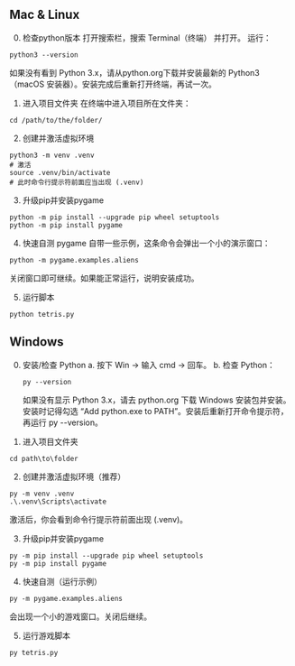## Mac & Linux
0. 检查python版本
打开搜索栏，搜索 Terminal（终端） 并打开。
运行：
```
python3 --version
```
如果没有看到 Python 3.x，请从python.org下载并安装最新的 Python3（macOS 安装器）。安装完成后重新打开终端，再试一次。

1. 进入项目文件夹
在终端中进入项目所在文件夹：
```
cd /path/to/the/folder/
```

2. 创建并激活虚拟环境
```
python3 -m venv .venv
# 激活
source .venv/bin/activate
# 此时命令行提示符前面应当出现 (.venv)
```

3. 升级pip并安装pygame
```
python -m pip install --upgrade pip wheel setuptools
python -m pip install pygame
```

4. 快速自测
pygame 自带一些示例，这条命令会弹出一个小的演示窗口：
```
python -m pygame.examples.aliens
```
关闭窗口即可继续。如果能正常运行，说明安装成功。

5. 运行脚本
```
python tetris.py 
```

## Windows
0. 安装/检查 Python
    a. 按下 Win → 输入 cmd → 回车。
    b. 检查 Python：
    ```
    py --version
    ```
    如果没有显示 Python 3.x，请去 python.org 下载 Windows 安装包并安装。安装时记得勾选 “Add python.exe to PATH”。安装后重新打开命令提示符，再运行 py --version。

1. 进入项目文件夹
```
cd path\to\folder
```

2. 创建并激活虚拟环境（推荐）
```
py -m venv .venv
.\.venv\Scripts\activate
```
激活后，你会看到命令行提示符前面出现 (.venv)。

3. 升级pip并安装pygame
```
py -m pip install --upgrade pip wheel setuptools
py -m pip install pygame
```

4. 快速自测（运行示例）
```
py -m pygame.examples.aliens
```
会出现一个小的游戏窗口。关闭后继续。

5. 运行游戏脚本
```
py tetris.py 
```


